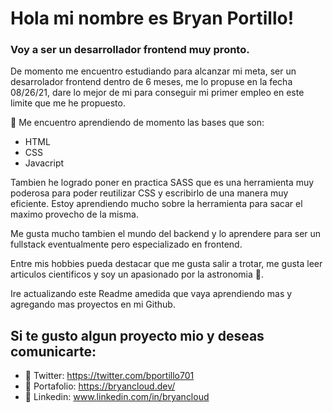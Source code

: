 # Hola mi nombre es Bryan Portillo!

###  Voy a ser un desarrollador frontend muy pronto.

De momento me encuentro estudiando para alcanzar mi meta, ser un desarrolador frontend dentro de 6 meses, me lo propuse en la fecha 08/26/21, dare lo mejor de mi para conseguir mi primer empleo en este limite que me he propuesto.

📓 Me encuentro aprendiendo de momento las bases que son:
* HTML
* CSS
* Javacript

Tambien he logrado poner en practica SASS que es una herramienta muy poderosa para poder reutilizar CSS y escribirlo de una manera muy eficiente. Estoy aprendiendo mucho sobre la herramienta para sacar el maximo provecho de la misma.

Me gusta mucho tambien el mundo del backend y lo aprendere para ser un fullstack eventualmente pero especializado en frontend.

Entre mis hobbies pueda destacar que me gusta salir a trotar, me gusta leer articulos cientificos y soy un apasionado por la astronomia 🌌.

Ire actualizando este Readme amedida que vaya aprendiendo mas y agregando mas proyectos en mi Github.

## Si te gusto algun proyecto mio y deseas comunicarte: 
* 🌴 Twitter: https://twitter.com/bportillo701
* 🌴 Portafolio: https://bryancloud.dev/
* 🌴 Linkedin: www.linkedin.com/in/bryancloud
